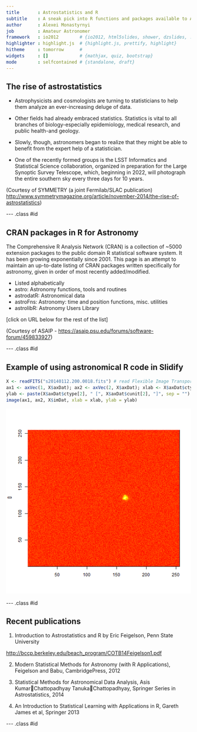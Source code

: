 ```yaml
---
title       : Astrostatistics and R
subtitle    : A sneak pick into R functions and packages available to Astrostatistics
author      : Alexei Monastyrnyi
job         : Amateur Astronomer
framework   : io2012        # {io2012, html5slides, shower, dzslides, ...}
highlighter : highlight.js  # {highlight.js, prettify, highlight}
hitheme     : tomorrow      # 
widgets     : []            # {mathjax, quiz, bootstrap}
mode        : selfcontained # {standalone, draft}
---
```


## The rise of astrostatistics
* Astrophysicists and cosmologists are turning to statisticians to help them analyze an ever-increasing deluge of data.

* Other fields had already embraced statistics. Statistics is vital to all branches of biology-especially epidemiology, medical research, and public health-and geology.

* Slowly, though, astronomers began to realize that they might be able to benefit from the expert help of a statistician.

* One of the recently formed groups is the LSST Informatics and Statistical Science collaboration, organized in preparation for the Large Synoptic Survey Telescope, which, beginning in 2022, will photograph the entire southern sky every three days for 10 years.

(Courtesy of SYMMETRY (a joint Fermilab/SLAC publication)
http://www.symmetrymagazine.org/article/november-2014/the-rise-of-astrostatistics)

--- .class #id 

## CRAN packages in R for Astronomy
The Comprehensive R Analysis Network (CRAN) is a collection of ~5000 extension packages to the public domain R statistical software system.  It has been growing exponentially since 2001.  This page is an attempt to maintain an up-to-date listing of CRAN packages written specifically for astronomy, given in order of most recently added/modified.  

* Listed alphabetically
* astro: Astronomy functions, tools and routines 
* astrodatR: Astronomical data
* astroFns: Astronomy: time and position functions, misc. utilities
* astrolibR: Astronomy Users Library

[click on URL below for the rest of the list]

(Courtesy of ASAIP - https://asaip.psu.edu/forums/software-forum/459833927)

--- .class #id 

## Example of using astronomical R code in Slidify

```r
X <- readFITS("s20140112.200.0018.fits") # read Flexible Image Transport System observation file
ax1 <- axVec(1, X$axDat); ax2 <- axVec(2, X$axDat); xlab <- X$axDat$ctype[1]
ylab <- paste(X$axDat$ctype[2], " [", X$axDat$cunit[2], "]", sep = "")
image(ax1, ax2, X$imDat, xlab = xlab, ylab = ylab)
```

![plot of chunk unnamed-chunk-1](assets/fig/unnamed-chunk-1-1.png) 

--- .class #id 

## Recent publications

1. Introduction to Astrostatistics and R by Eric Feigelson, Penn State University

http://bccp.berkeley.edu/beach_program/COTB14Feigelson1.pdf

2. Modern Statistical Methods for Astronomy (with R Applications), Feigelson and Babu, CambridgePress, 2012

3. Statistical Methods for Astronomical Data Analysis, Asis KumarChattopadhyay
TanukaChattopadhyay, Springer Series in Astrostatistics, 2014

4. An Introduction to Statistical Learning with Applications in R, Gareth James et al, Springer 2013


--- .class #id 

